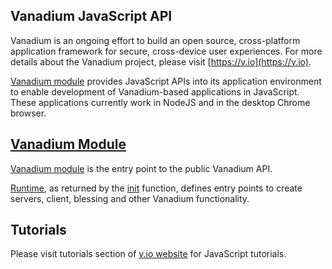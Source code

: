 ## Vanadium JavaScript API
Vanadium is an ongoing effort to build an open source, cross-platform application framework for secure, cross-device user experiences. For more details about the Vanadium project, please visit [https://v.io](https://v.io).

[Vanadium module](./module-vanadium.html) provides JavaScript APIs into its application environment to enable development of Vanadium-based applications in JavaScript. These applications currently work in NodeJS and in the desktop Chrome browser.

## [Vanadium Module](./module-vanadium.html)
[Vanadium module](./module-vanadium.html) is the entry point to the public Vanadium API.

[Runtime](./module-vanadium-Runtime.html), as returned by the
[init](module-vanadium.html#.init) function, defines entry points to create servers, client, blessing and other Vanadium functionality.

## Tutorials
Please visit tutorials section of [v.io website](https://v.io/tutorials/javascript/) for JavaScript tutorials.